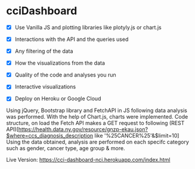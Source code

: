 # cciDashboard

- [x] Use Vanilla JS and plotting libraries like plotyly.js or chart.js
- [x] Interactions with the API and the queries used
- [x] Any filtering of the data
- [x] How the visualizations from the data
- [x] Quality of the code and analyses you run
- [x] Interactive visualizations
- [x] Deploy on Heroku or Google Cloud


Using jQuery, Bootstrap library and FetchAPI in JS following data analysis was performed.
With the help of Chart.js, charts were implemented.
Code structure, on load the Fetch API makes a GET request to following (REST API)[https://health.data.ny.gov/resource/gnzp-ekau.json?$where=ccs_diagnosis_description like '%25CANCER%25'&$limit=10]
Using the data obtained, analysis are performed on each specifc category such as gender, cancer type, age group & more.



Live Version: https://cci-dashboard-nci.herokuapp.com/index.html

